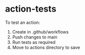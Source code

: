 # action-tests

To test an action:

1. Create in .github/workflows
2. Push changes to main
3. Run tests as required 
4. Move to actions directory to save 